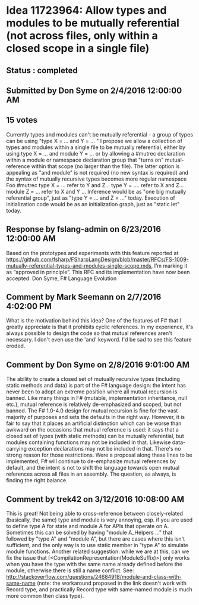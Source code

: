 # Idea 11723964: Allow types and modules to be mutually referential (not across files, only within a closed scope in a single file) #

## Status : completed

## Submitted by Don Syme on 2/4/2016 12:00:00 AM

## 15 votes

Currently types and modules can't be mutually referential - a group of types can be using "type X = ... and Y = ... "
I propose we allow a collection of types and modules within a single file to be mutually referential, either by using
type X = ... and module Y = ...
or by allowing a #mutrec declaration within a module or namespace declaration group that "turns on" mutual-reference within that scope (no larger than the file). The latter option is appealing as "and module" is not required (no new syntax is required) and the syntax of mutually recursive types becomes more regular
namespace Foo
#mutrec
type X = ... refer to Y and Z...
type Y = .... refer to X and Z...
module Z = ... refer to X and Y ...
Inference would be as "one big mutually referential group", just as "type Y = ... and Z = ..." today. Execution of initialization code would be as an initialization graph, just as "static let" today.

## Response by fslang-admin on 6/23/2016 12:00:00 AM

Based on the prototypes and experiments with this feature reported at https://github.com/fsharp/FSharpLangDesign/blob/master/RFCs/FS-1009-mutually-referential-types-and-modules-single-scope.mds, I’m marking it as “approved in principle”.
This RFC and its implementation have now been accepted.
Don Syme,
F# Language Evolution


## Comment by Mark Seemann on 2/7/2016 4:02:00 PM

What is the motivation behind this idea?
One of the features of F# that I greatly appreciate is that it prohibits cyclic references. In my experience, it's always possible to design the code so that mutual references aren't necessary. I don't even use the 'and' keyword.
I'd be sad to see this feature eroded.

## Comment by Don Syme on 2/8/2016 9:01:00 AM

The ability to create a closed set of mutually recursive types (including static methods and data) is part of the F# language design: the intent has never been to adopt an extreme position where all mutual recursion is banned.
Like many things in F# (mutable, implementation inheritance, null etc.), mutual reference is relatively de-emphasized and scoped, but not banned. The F# 1.0-4.0 design for mutual recursion is fine for the vast majority of purposes and sets the defaults in the right way. However, it is fair to say that it places an artificial distinction which can be worse than awkward on the occasions that mutual reference is used: it says that a closed set of types (with static methods) can be mutually referential, but modules containing functions may not be included in that. Likewise data-carrying exception declarations may not be included in that. There's no strong reason for those restrictions.
Were a proposal along these lines to be implemented, F# will continue to de-emphasize mutual references by default, and the intent is not to shift the language towards open mutual references across all files in an assembly. The question, as always, is finding the right balance.

## Comment by trek42 on 3/12/2016 10:08:00 AM

This is great! Not being able to cross-reference between closely-related (basically, the same) type and module is very annoying, esp. if you are used to define type A for state and module A for APIs that operate on A. Sometimes this can be solved by having "module A_Helpers ..." that followed by "type A" and "module A", but there are cases where this isn't sufficient, and the only way is to use static member in "type A" to simulate module functions.
Another related suggestion: while we are at this, can we fix the issue that [<CompilationRepresentation(ModuleSuffix)>] only works when you have the type with the same name already defined before the module, otherwise there is still a name conflict.
See: http://stackoverflow.com/questions/24684918/module-and-class-with-same-name
(note: the workaround proposed in the link doesn't work with Record type, and practically Record type with same-named module is much more common then class type).
